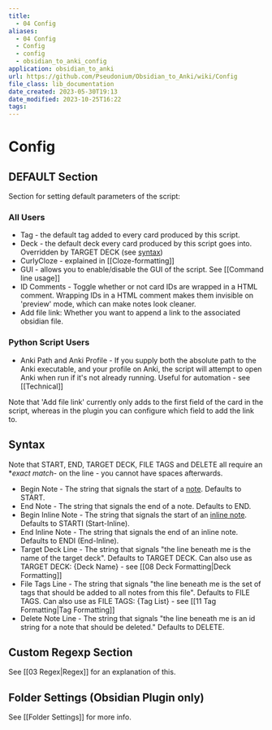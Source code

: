 ```yaml
---
title:
  - 04 Config
aliases:
  - 04 Config
  - Config
  - config
  - obsidian_to_anki_config
application: obsidian_to_anki
url: https://github.com/Pseudonium/Obsidian_to_Anki/wiki/Config
file_class: lib_documentation
date_created: 2023-05-30T19:13
date_modified: 2023-10-25T16:22
tags: 
---
```

# Config

## DEFAULT Section

Section for setting default parameters of the script:

### All Users

- Tag - the default tag added to every card produced by this script.
- Deck - the default deck every card produced by this script goes into. Overridden by TARGET DECK (see [syntax](#syntax))
- CurlyCloze - explained in [[Cloze-formatting]]
- GUI - allows you to enable/disable the GUI of the script. See [[Command line usage]]
- ID Comments - Toggle whether or not card IDs are wrapped in a HTML comment. Wrapping IDs in a HTML comment makes them invisible on 'preview' mode, which can make notes look cleaner.
- Add file link: Whether you want to append a link to the associated obsidian file.

### Python Script Users

- Anki Path and Anki Profile - If you supply both the absolute path to the Anki executable, and your profile on Anki, the script will attempt to open Anki when run if it's not already running. Useful for automation - see [[Technical]]

Note that 'Add file link' currently only adds to the first field of the card in the script, whereas in the plugin you can configure which field to add the link to.

## Syntax

Note that START, END, TARGET DECK, FILE TAGS and DELETE all require an **exact match*- on the line - you cannot have spaces afterwards.

- Begin Note - The string that signals the start of a [note](#note-formatting). Defaults to START.
- End Note - The string that signals the end of a note. Defaults to END.
- Begin Inline Note - The string that signals the start of an [inline note](#inline-note-formatting). Defaults to STARTI (Start-Inline).
- End Inline Note - The string that signals the end of an inline note. Defaults to ENDI (End-Inline).
- Target Deck Line - The string that signals "the line beneath me is the name of the target deck". Defaults to TARGET DECK. Can also use as TARGET DECK: {Deck Name} - see [[08 Deck Formatting|Deck Formatting]]
- File Tags Line - The string that signals "the line beneath me is the set of tags that should be added to all notes from this file". Defaults to FILE TAGS. Can also use as FILE TAGS: {Tag List} - see [[11 Tag Formatting|Tag Formatting]]
- Delete Note Line - The string that signals "the line beneath me is an id string for a note that should be deleted." Defaults to DELETE.

## Custom Regexp Section

See [[03 Regex|Regex]] for an explanation of this.

## Folder Settings (Obsidian Plugin only)

See [[Folder Settings]] for more info.

